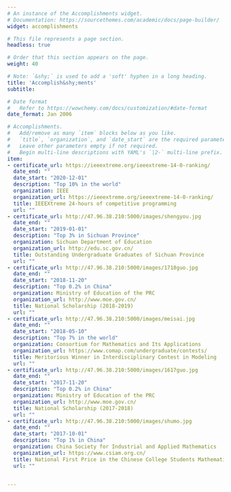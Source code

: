 ```yaml
---
# An instance of the Accomplishments widget.
# Documentation: https://sourcethemes.com/academic/docs/page-builder/
widget: accomplishments

# This file represents a page section.
headless: true

# Order that this section appears on the page.
weight: 40

# Note: `&shy;` is used to add a 'soft' hyphen in a long heading.
title: 'Accomplish&shy;ments'
subtitle:

# Date format
#   Refer to https://wowchemy.com/docs/customization/#date-format
date_format: Jan 2006

# Accomplishments.
#   Add/remove as many `item` blocks below as you like.
#   `title`, `organization`, and `date_start` are the required parameters.
#   Leave other parameters empty if not required.
#   Begin multi-line descriptions with YAML's `|2-` multi-line prefix.
item:
- certificate_url: https://ieeextreme.org/ieeextreme-14-0-ranking/
  date_end: ""
  date_start: "2020-12-01"
  description: "Top 10% in the world"
  organization: IEEE
  organization_url: https://ieeextreme.org/ieeextreme-14-0-ranking/
  title: IEEEXtreme 24-hours of competitive programming
  url: ""
- certificate_url: http://47.96.38.210:5000/images/shengyou.jpg
  date_end: ""
  date_start: "2019-01-01"
  description: "Top 3% in Sichuan Province"
  organization: Sichuan Department of Education
  organization_url: http://edu.sc.gov.cn/
  title: Outstanding Undergraduate Graduates of Sichuan Province
  url: ""
- certificate_url: http://47.96.38.210:5000/images/1718guo.jpg
  date_end: ""
  date_start: "2018-11-20"
  description: "Top 0.2% in China"
  organization: Ministry of Education of the PRC
  organization_url: http://www.moe.gov.cn/
  title: National Scholarship (2018-2019)
  url: ""
- certificate_url: http://47.96.38.210:5000/images/meisai.jpg
  date_end: ""
  date_start: "2018-05-10"
  description: "Top 7% in the world"
  organization: Consortium for Mathematics and Its Applications
  organization_url: https://www.comap.com/undergraduate/contests/
  title: Meritorious Winner in Interdisciplinary Contest in Modeling
  url: ""
- certificate_url: http://47.96.38.210:5000/images/1617guo.jpg
  date_end: ""
  date_start: "2017-11-20"
  description: "Top 0.2% in China"
  organization: Ministry of Education of the PRC
  organization_url: http://www.moe.gov.cn/
  title: National Scholarship (2017-2018)
  url: ""
- certificate_url: http://47.96.38.210:5000/images/shumo.jpg
  date_end: ""
  date_start: "2017-10-01"
  description: "Top 1% in China"
  organization: China Society for Industrial and Applied Mathematics
  organization_url: https://www.csiam.org.cn/
  title: National First Price in the Chinese College Students Mathematical Contest in Modeling
  url: ""


---
```

